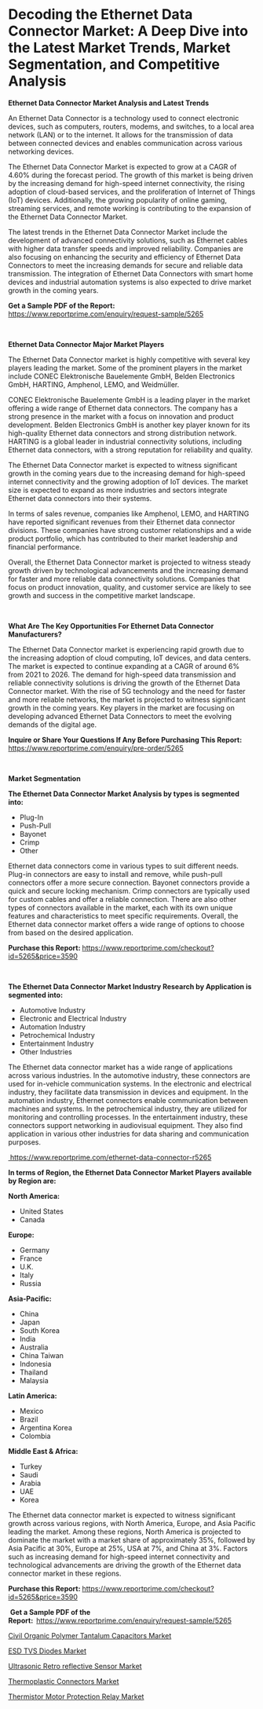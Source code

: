 <p><h1>Decoding the Ethernet Data Connector Market: A Deep Dive into the Latest Market Trends, Market Segmentation, and Competitive Analysis</h1></p><p><strong>Ethernet Data Connector Market Analysis and Latest Trends</strong></p>
<p><p>An Ethernet Data Connector is a technology used to connect electronic devices, such as computers, routers, modems, and switches, to a local area network (LAN) or to the internet. It allows for the transmission of data between connected devices and enables communication across various networking devices.</p><p>The Ethernet Data Connector Market is expected to grow at a CAGR of 4.60% during the forecast period. The growth of this market is being driven by the increasing demand for high-speed internet connectivity, the rising adoption of cloud-based services, and the proliferation of Internet of Things (IoT) devices. Additionally, the growing popularity of online gaming, streaming services, and remote working is contributing to the expansion of the Ethernet Data Connector Market.</p><p>The latest trends in the Ethernet Data Connector Market include the development of advanced connectivity solutions, such as Ethernet cables with higher data transfer speeds and improved reliability. Companies are also focusing on enhancing the security and efficiency of Ethernet Data Connectors to meet the increasing demands for secure and reliable data transmission. The integration of Ethernet Data Connectors with smart home devices and industrial automation systems is also expected to drive market growth in the coming years.</p></p>
<p><strong>Get a Sample PDF of the Report:&nbsp;</strong> <a href="https://www.reportprime.com/enquiry/request-sample/5265">https://www.reportprime.com/enquiry/request-sample/5265</a></p>
<p>&nbsp;</p>
<p><strong>Ethernet Data Connector Major Market Players</strong></p>
<p><p>The Ethernet Data Connector market is highly competitive with several key players leading the market. Some of the prominent players in the market include CONEC Elektronische Bauelemente GmbH, Belden Electronics GmbH, HARTING, Amphenol, LEMO, and Weidmüller.</p><p>CONEC Elektronische Bauelemente GmbH is a leading player in the market offering a wide range of Ethernet data connectors. The company has a strong presence in the market with a focus on innovation and product development. Belden Electronics GmbH is another key player known for its high-quality Ethernet data connectors and strong distribution network. HARTING is a global leader in industrial connectivity solutions, including Ethernet data connectors, with a strong reputation for reliability and quality.</p><p>The Ethernet Data Connector market is expected to witness significant growth in the coming years due to the increasing demand for high-speed internet connectivity and the growing adoption of IoT devices. The market size is expected to expand as more industries and sectors integrate Ethernet data connectors into their systems.</p><p>In terms of sales revenue, companies like Amphenol, LEMO, and HARTING have reported significant revenues from their Ethernet data connector divisions. These companies have strong customer relationships and a wide product portfolio, which has contributed to their market leadership and financial performance.</p><p>Overall, the Ethernet Data Connector market is projected to witness steady growth driven by technological advancements and the increasing demand for faster and more reliable data connectivity solutions. Companies that focus on product innovation, quality, and customer service are likely to see growth and success in the competitive market landscape.</p></p>
<p>&nbsp;</p>
<p><strong>What Are The Key Opportunities For Ethernet Data Connector Manufacturers?</strong></p>
<p><p>The Ethernet Data Connector market is experiencing rapid growth due to the increasing adoption of cloud computing, IoT devices, and data centers. The market is expected to continue expanding at a CAGR of around 6% from 2021 to 2026. The demand for high-speed data transmission and reliable connectivity solutions is driving the growth of the Ethernet Data Connector market. With the rise of 5G technology and the need for faster and more reliable networks, the market is projected to witness significant growth in the coming years. Key players in the market are focusing on developing advanced Ethernet Data Connectors to meet the evolving demands of the digital age.</p></p>
<p><strong>Inquire or Share Your Questions If Any Before Purchasing This Report:</strong> <a href="https://www.reportprime.com/enquiry/pre-order/5265">https://www.reportprime.com/enquiry/pre-order/5265</a></p>
<p>&nbsp;</p>
<p><strong>Market Segmentation</strong></p>
<p><strong>The Ethernet Data Connector Market Analysis by types is segmented into:</strong></p>
<p><ul><li>Plug-In</li><li>Push-Pull</li><li>Bayonet</li><li>Crimp</li><li>Other</li></ul></p>
<p><p>Ethernet data connectors come in various types to suit different needs. Plug-in connectors are easy to install and remove, while push-pull connectors offer a more secure connection. Bayonet connectors provide a quick and secure locking mechanism. Crimp connectors are typically used for custom cables and offer a reliable connection. There are also other types of connectors available in the market, each with its own unique features and characteristics to meet specific requirements. Overall, the Ethernet data connector market offers a wide range of options to choose from based on the desired application.</p></p>
<p><strong>Purchase this Report:&nbsp;</strong><a href="https://www.reportprime.com/checkout?id=5265&price=3590">https://www.reportprime.com/checkout?id=5265&price=3590</a></p>
<p>&nbsp;</p>
<p><strong>The Ethernet Data Connector Market Industry Research by Application is segmented into:</strong></p>
<p><ul><li>Automotive Industry</li><li>Electronic and Electrical Industry</li><li>Automation Industry</li><li>Petrochemical Industry</li><li>Entertainment Industry</li><li>Other Industries</li></ul></p>
<p><p>The Ethernet data connector market has a wide range of applications across various industries. In the automotive industry, these connectors are used for in-vehicle communication systems. In the electronic and electrical industry, they facilitate data transmission in devices and equipment. In the automation industry, Ethernet connectors enable communication between machines and systems. In the petrochemical industry, they are utilized for monitoring and controlling processes. In the entertainment industry, these connectors support networking in audiovisual equipment. They also find application in various other industries for data sharing and communication purposes.</p></p>
<p><a href="https://www.reportprime.com/ethernet-data-connector-r5265">&nbsp;https://www.reportprime.com/ethernet-data-connector-r5265</a></p>
<p><strong>In terms of Region, the Ethernet Data Connector Market Players available by Region are:</strong></p>
<p>
    <p> <strong> North America: </strong>
        <ul>
            <li>United States</li>
            <li>Canada</li>
        </ul>
        </p> 
    <p> <strong> Europe: </strong>
        <ul>
            <li>Germany</li>
            <li>France</li>
            <li>U.K.</li>
            <li>Italy</li>
            <li>Russia</li>
        </ul>
        </p> 
    <p> <strong> Asia-Pacific: </strong>
        <ul>
            <li>China</li>
            <li>Japan</li>
            <li>South Korea</li>
            <li>India</li>
            <li>Australia</li>
            <li>China Taiwan</li>
            <li>Indonesia</li>
            <li>Thailand</li>
            <li>Malaysia</li>
        </ul>
        </p> 
    <p> <strong> Latin America: </strong>
        <ul>
            <li>Mexico</li>
            <li>Brazil</li>
            <li>Argentina Korea</li>
            <li>Colombia</li>
        </ul>
        </p> 
    <p> <strong> Middle East & Africa: </strong>
        <ul>
            <li>Turkey</li>
            <li>Saudi</li>
            <li>Arabia</li>
            <li>UAE</li>
            <li>Korea</li>
        </ul>
    </p>
    </p>
<p><p>The Ethernet data connector market is expected to witness significant growth across various regions, with North America, Europe, and Asia Pacific leading the market. Among these regions, North America is projected to dominate the market with a market share of approximately 35%, followed by Asia Pacific at 30%, Europe at 25%, USA at 7%, and China at 3%. Factors such as increasing demand for high-speed internet connectivity and technological advancements are driving the growth of the Ethernet data connector market in these regions.</p></p>
<p><strong>Purchase this Report: </strong><a href="https://www.reportprime.com/checkout?id=5265&price=3590">https://www.reportprime.com/checkout?id=5265&price=3590</a></p>
<p>&nbsp;<strong>Get a Sample PDF of the Report:&nbsp;&nbsp;</strong><a href="https://www.reportprime.com/enquiry/request-sample/5265">https://www.reportprime.com/enquiry/request-sample/5265</a></p>
<p><strong></strong></p>
<p><p><a href="https://github.com/dimitrishawkinswaynenp91rgz/Market-Research-Report-List-4/blob/main/civil-organic-polymer-tantalum-capacitors-market.md">Civil Organic Polymer Tantalum Capacitors Market</a></p><p><a href="https://github.com/pizolina/Market-Research-Report-List-5/blob/main/esd-tvs-diodes-market.md">ESD TVS Diodes Market</a></p><p><a href="https://github.com/tamvrosiya/Market-Research-Report-List-5/blob/main/ultrasonic-retro-reflective-sensor-market.md">Ultrasonic Retro reflective Sensor Market</a></p><p><a href="https://github.com/changoleonlaverguenzanoexiste/Market-Research-Report-List-4/blob/main/thermoplastic-connectors-market.md">Thermoplastic Connectors Market</a></p><p><a href="https://github.com/gladysalidde/Market-Research-Report-List-2/blob/main/thermistor-motor-protection-relay-market.md">Thermistor Motor Protection Relay Market</a></p></p>